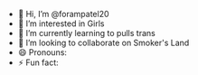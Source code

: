 - 👋 Hi, I’m @forampatel20
- 👀 I’m interested in Girls 
- 🌱 I’m currently learning to pulls trans
- 💞️ I’m looking to collaborate on Smoker's Land
- 😄 Pronouns: 
- ⚡ Fun fact: 

<!---
forampatel20/forampatel20 is a ✨ special ✨ repository because its `README.md` (this file) appears on your GitHub profile.
You can click the Preview link to take a look at your changes.
--->
